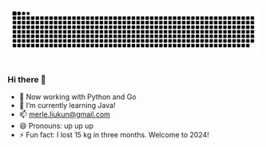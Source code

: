 <picture>
  <source media="(prefers-color-scheme: dark)" srcset="https://raw.githubusercontent.com/MerleLiuKun/MerleLiuKun/output/github-contribution-grid-snake-dark.svg">
  <source media="(prefers-color-scheme: light)" srcset="https://raw.githubusercontent.com/MerleLiuKun/MerleLiuKun/output/github-contribution-grid-snake.svg">
  <img alt="github contribution grid snake animation" src="https://raw.githubusercontent.com/MerleLiuKun/MerleLiuKun/output/github-contribution-grid-snake.svg">
</picture>

### Hi there 👋

- 🔭 Now working with Python and Go
- 🌱 I’m currently learning Java!
- 📫 merle.liukun@gmail.com
- 😄 Pronouns: up up up
- ⚡ Fun fact: I lost 15 kg in three months. Welcome to 2024!

<!--
**MerleLiuKun/MerleLiuKun** is a ✨ _special_ ✨ repository because its `README.md` (this file) appears on your GitHub profile.

Here are some ideas to get you started:

- 🔭 I’m currently working on ...
🌱 I’m currently learning to life
- 👯 I’m looking to collaborate on ...
- 🤔 I’m looking for help with ...
- 💬 Ask me about ...
- 📫 How to reach me: ...
- 😄 Pronouns: ...
- ⚡ Fun fact: ...
-->
